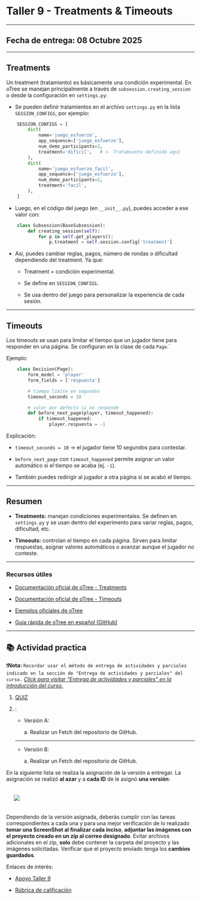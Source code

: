 # Taller 9 - Treatments & Timeouts
---
## Fecha de entrega: 08 Octubre 2025
---

## Treatments

Un treatment (tratamiento) es básicamente una condición experimental.
En oTree se manejan principalmente a través de `subsession.creating_session` o desde la configuración en `settings.py`:

- Se pueden definir tratamientos en el archivo `settings.py` en la lista `SESSION_CONFIGS`, por ejemplo:

```python
    SESSION_CONFIGS = [
        dict(
            name='juego_esfuerzo',
            app_sequence=['juego_esfuerzo'],
            num_demo_participants=2,
            treatment='dificil',   # <- Tratamiento definido aquí
        ),
        dict(
            name='juego_esfuerzo_facil',
            app_sequence=['juego_esfuerzo'],
            num_demo_participants=2,
            treatment='facil',
        ),
    ]
```
- Luego, en el código del juego (en `__init__.py`), puedes acceder a ese valor con:

```python
    class Subsession(BaseSubsession):
        def creating_session(self):
            for p in self.get_players():
                p.treatment = self.session.config['treatment']
```

- Así, puedes cambiar reglas, pagos, número de rondas o dificultad dependiendo del treatment. Ya que:
    - Treatment = condición experimental.

    - Se define en `SESSION_CONFIGS`.

    - Se usa dentro del juego para personalizar la experiencia de cada sesión.

---
## Timeouts

Los timeouts se usan para limitar el tiempo que un jugador tiene para responder en una página.
Se configuran en la clase de cada `Page`.`

Ejemplo:

```python
    class Decision(Page):
        form_model = 'player'
        form_fields = ['respuesta']

        # tiempo límite en segundos
        timeout_seconds = 10

        # valor por defecto si no responde
        def before_next_page(player, timeout_happened):
            if timeout_happened:
                player.respuesta = -1
```

Explicación:

- `timeout_seconds = 10` → el jugador tiene 10 segundos para contestar.

- `before_next_page` con `timeout_happened` permite asignar un valor automático si el tiempo se acaba (ej. `-1`).

- También puedes redirigir al jugador a otra página si se acabó el tiempo.

---

## Resumen

- **Treatments:** manejan condiciones experimentales. Se definen en `settings.py` y se usan dentro del experimento para variar reglas, pagos, dificultad, etc.

- **Timeouts:** controlan el tiempo en cada página. Sirven para limitar respuestas, asignar valores automáticos o avanzar aunque el jugador no conteste.

---
### Recursos útiles

- [Documentación oficial de oTree - Treatments](https://otree.readthedocs.io/en/latest/treatments.html)

- [Documentación oficial de oTree - Timeouts](https://otree.readthedocs.io/en/latest/timeouts.html)

- [Ejemplos oficiales de oTree](https://www.otreehub.com/)

- [Guía rápida de oTree en español (GitHub)](https://github.com/otree-org/otree)


---

## 📚 Actividad practica


❗**Nota:** `Recordar usar el método de entrega de actividades y parciales indicado en la sección de "Entrega de actividades y parciales" del curso.` *[Click para visitar "Entrega de actividades y parciales" en la introducción del curso.](../../README.md)*

1. [QUIZ ]()

2. :

    - Versión A:

        a. Realizar un Fetch del repositorio de GitHub.




    ---

    - Versión B:

        a. Realizar un Fetch del repositorio de GitHub.



En la siguiente lista se realiza la asignación de la versión a entregar. La asignación se realizó **al azar** y a **cada ID** de le asignó **una versión**: 

<img src="../../imgs/" style="margin: 20px;">

Dependiendo de la versión asignada, deberás cumplir con las tareas correspondientes a cada una y para una mejor verificación de lo realizado **tomar una ScreenShot al finalizar cada inciso**, **adjuntar las imágenes con el proyecto creado en un zip al correo designado**. Evitar archivos adicionales en el zip, **solo** debe contener la carpeta del proyecto y las imágenes solicitadas. Verificar que el proyecto enviado tenga los **cambios guardados**.

Enlaces de interés:

- [Apoyo Taller 9]()

- [Rúbrica de calificación]()